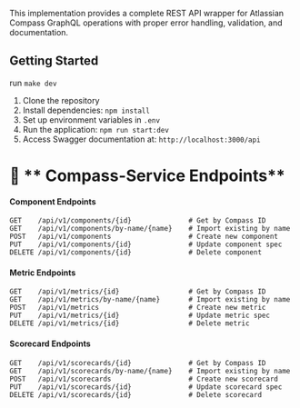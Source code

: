 This implementation provides a complete REST API wrapper for Atlassian Compass GraphQL operations with proper error
handling, validation, and documentation.

## Getting Started

run `make dev`

1. Clone the repository
2. Install dependencies: `npm install`
3. Set up environment variables in `.env`
4. Run the application: `npm run start:dev`
5. Access Swagger documentation at: `http://localhost:3000/api`

# 🔌 ** Compass-Service Endpoints**

#### **Component Endpoints**
```
GET    /api/v1/components/{id}              # Get by Compass ID
GET    /api/v1/components/by-name/{name}    # Import existing by name
POST   /api/v1/components                   # Create new component
PUT    /api/v1/components/{id}              # Update component spec
DELETE /api/v1/components/{id}              # Delete component
```

#### **Metric Endpoints**
```
GET    /api/v1/metrics/{id}                 # Get by Compass ID
GET    /api/v1/metrics/by-name/{name}       # Import existing by name
POST   /api/v1/metrics                      # Create new metric
PUT    /api/v1/metrics/{id}                 # Update metric spec
DELETE /api/v1/metrics/{id}                 # Delete metric
```

#### **Scorecard Endpoints**
```
GET    /api/v1/scorecards/{id}              # Get by Compass ID
GET    /api/v1/scorecards/by-name/{name}    # Import existing by name
POST   /api/v1/scorecards                   # Create new scorecard
PUT    /api/v1/scorecards/{id}              # Update scorecard spec
DELETE /api/v1/scorecards/{id}              # Delete scorecard
```
